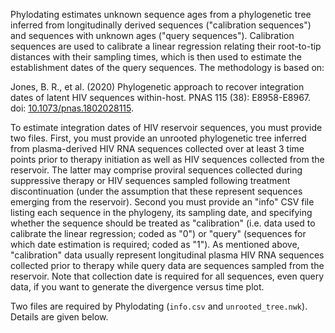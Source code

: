 Phylodating estimates unknown sequence ages from a phylogenetic tree inferred from longitudinally derived sequences ("calibration sequences") and sequences with unknown ages ("query sequences"). Calibration sequences are used to calibrate a linear regression relating their root-to-tip distances with their sampling times, which is then used to estimate the establishment dates of the query sequences. The methodology is based on:

Jones, B. R., et al. (2020) Phylogenetic approach to recover integration dates of latent HIV sequences within-host. PNAS 115 (38): E8958-E8967. doi: [10.1073/pnas.1802028115](https://doi.org/10.1073/pnas.1802028115).

To estimate integration dates of HIV reservoir sequences, you must provide two files. First, you must provide an unrooted phylogenetic tree inferred from plasma-derived HIV RNA sequences collected over at least 3 time points prior to therapy initiation as well as HIV sequences collected from the reservoir.  The latter may comprise proviral sequences collected during suppressive therapy or HIV sequences sampled following treatment discontinuation (under the assumption that these represent sequences emerging from the reservoir). Second you must provide an "info" CSV file listing each sequence in the phylogeny, its sampling date, and specifying whether the sequence should be treated as "calibration" (i.e. data used to calibrate the linear regression; coded as "0") or "query" (sequences for which date estimation is required; coded as "1").  As mentioned above, "calibration" data usually represent longitudinal plasma HIV RNA sequences collected prior to therapy while query data are sequences sampled from the reservoir.  Note that collection date is required for all sequences, even query data, if you want to generate the divergence versus time plot.

Two files are required by Phylodating (`info.csv` and `unrooted_tree.nwk`). Details are given below.

